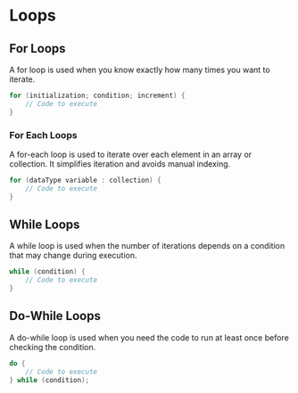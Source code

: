 # Loops

## For Loops
A for loop is used when you know exactly how many times you want to iterate.
```java
for (initialization; condition; increment) {
    // Code to execute
}
```

### For Each Loops
A for-each loop is used to iterate over each element in an array or collection. It simplifies iteration and avoids manual indexing.
```java
for (dataType variable : collection) {
    // Code to execute
}
```

## While Loops
A while loop is used when the number of iterations depends on a condition that may change during execution.
```java
while (condition) {
    // Code to execute
}
```

## Do-While Loops
A do-while loop is used when you need the code to run at least once before checking the condition.
```java
do {
    // Code to execute
} while (condition);
```